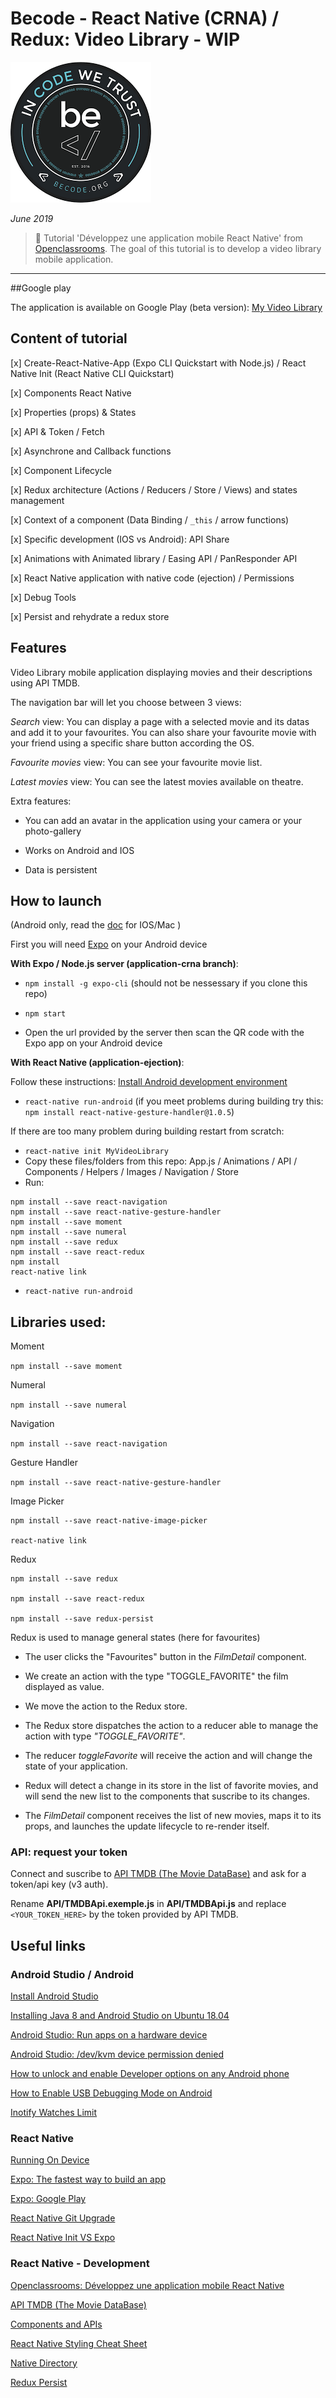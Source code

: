 # Becode - React Native (CRNA) / Redux: Video Library -  WIP

![Becode logo](https://raw.githubusercontent.com/Raigyo/react-character-manager/master/img/becode-logo.png)

*June 2019*

> 🔨 Tutorial 'Développez une application mobile React Native' from [Openclassrooms](https://openclassrooms.com/fr/courses/4902061-developpez-une-application-mobile-react-native?status=published). The goal of this tutorial is to develop a video library mobile application.


* * *

##Google play

The application is available on Google Play (beta version): [My Video Library](https://play.google.com/store/apps/details?id=com.myvideolibrary)

## Content of tutorial

[x] Create-React-Native-App (Expo CLI Quickstart with Node.js) / React Native Init (React Native CLI Quickstart)

[x] Components React Native

[x] Properties (props) & States

[x] API & Token / Fetch

[x] Asynchrone and Callback functions

[x] Component Lifecycle

[x] Redux architecture (Actions / Reducers / Store / Views) and states management

[x] Context of a component (Data Binding / `_this` / arrow functions)

[x] Specific development (IOS vs Android): API Share

[x] Animations with Animated library / Easing API / PanResponder API

[x] React Native application with native code (ejection) / Permissions

[x] Debug Tools

[x] Persist and rehydrate a redux store

## Features

Video Library mobile application displaying movies and their descriptions using API TMDB.

The navigation bar will let you choose between 3 views:

*Search* view: You can display a page with a selected movie and its datas and add it to your favourites. You can also share your favourite movie with your friend using a specific share button according the OS.

*Favourite movies* view: You can see your favourite movie list.

*Latest movies* view: You can see the latest movies available on theatre.

Extra features:

- You can add an avatar in the application using your camera or your photo-gallery

- Works on Android and IOS

- Data is persistent

## How to launch
(Android only, read the [doc](https://facebook.github.io/react-native/docs/getting-started.html) for IOS/Mac )

First you will need [Expo](https://play.google.com/store/apps/details?id=host.exp.exponent&hl=fr) on your Android device

**With Expo / Node.js server (application-crna branch)**:

- `npm install -g expo-cli` (should not be nessessary if you clone this repo)

- `npm start`

- Open the url provided by the server then scan the QR code with the Expo app on your Android device

**With React Native (application-ejection)**:

Follow these instructions: [Install Android development environment](https://facebook.github.io/react-native/docs/getting-started.html#1-install-android-studio)

- `react-native run-android` (if you meet problems during building try this: `npm install react-native-gesture-handler@1.0.5`)

If there are too many problem during building restart from scratch:

- `react-native init MyVideoLibrary`
- Copy these files/folders from this repo: App.js / Animations / API / Components / Helpers / Images / Navigation / Store
- Run:

~~~
npm install --save react-navigation
npm install --save react-native-gesture-handler
npm install --save moment
npm install --save numeral
npm install --save redux
npm install --save react-redux
npm install
react-native link
~~~

- `react-native run-android`

## Libraries used:

Moment

`npm install --save moment`

Numeral

`npm install --save numeral`

Navigation

`npm install --save react-navigation`

Gesture Handler

`npm install --save react-native-gesture-handler`

Image Picker

~~~~
npm install --save react-native-image-picker

react-native link
~~~~

Redux

~~~~
npm install --save redux

npm install --save react-redux

npm install --save redux-persist

~~~~

Redux is used to manage general states (here for favourites)

- The user clicks the "Favourites" button in the *FilmDetail* component.

- We create an action with the type "TOGGLE_FAVORITE" the film displayed as value.

- We move the action to the Redux store.

- The Redux store dispatches the action to a reducer able to manage the action with type *"TOGGLE_FAVORITE"*.

- The reducer *toggleFavorite* will receive the action and will change the state of your application.

- Redux will detect a change in its store in the list of favorite movies, and will send the new list to the components that suscribe to its changes.

- The *FilmDetail* component receives the list of new movies, maps it to its props, and launches the update lifecycle to re-render itself.

### API: request your token

Connect and suscribe to [API TMDB (The Movie DataBase)](https://www.themoviedb.org/) and ask for a token/api key (v3 auth).

Rename **API/TMDBApi.exemple.js** in **API/TMDBApi.js** and replace `<YOUR_TOKEN_HERE>` by the token provided by API TMDB.


## Useful links

### Android Studio / Android

[Install Android Studio](https://developer.android.com/studio/install)

[Installing Java 8 and Android Studio on Ubuntu 18.04](https://www.techiediaries.com/java-android-studio-ubuntu/)

[Android Studio: Run apps on a hardware device](https://developer.android.com/studio/run/device.html#developer-device-options)

[Android Studio: /dev/kvm device permission denied](https://stackoverflow.com/questions/37300811/android-studio-dev-kvm-device-permission-denied)

[How to unlock and enable Developer options on any Android phone](https://www.greenbot.com/article/2457986/how-to-enable-developer-options-on-your-android-phone-or-tablet.html)

[How to Enable USB Debugging Mode on Android](https://www.kingoapp.com/root-tutorials/how-to-enable-usb-debugging-mode-on-android.htm)

[Inotify Watches Limit](https://confluence.jetbrains.com/display/IDEADEV/Inotify+Watches+Limit)

### React Native

[Running On Device](https://facebook.github.io/react-native/docs/running-on-device)

[Expo: The fastest way to build an app](https://expo.io/)

[Expo: Google Play](https://play.google.com/store/apps/details?id=host.exp.exponent)

[React Native Git Upgrade](https://www.npmjs.com/package/react-native-git-upgrade/v/0.3.0-beta.1)

[React Native Init VS Expo](https://blog.nano3labs.com/react-native-init-vs-expo-in-sept-2018-6d2f2db65f9e)

### React Native - Development

[Openclassrooms: Développez une application mobile React Native](https://openclassrooms.com/fr/courses/4902061-developpez-une-application-mobile-react-native?status=published)

[API TMDB (The Movie DataBase)](https://www.themoviedb.org/documentation/api?language=fr)

[Components and APIs](https://facebook.github.io/react-native/docs/components-and-apis.html#basic-components)

[React Native Styling Cheat Sheet](https://github.com/vhpoet/react-native-styling-cheat-sheet)

[Native Directory](https://www.native.directory/)

[Redux Persist](https://github.com/rt2zz/redux-persist)
